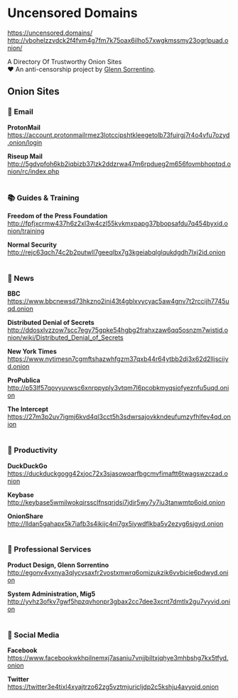 # Uncensored Domains
https://uncensored.domains/
http://vbohelzzvdck2f4fvm4g7fm7k75oax6ilho57xwgkmssmy23ogrlpuad.onion/

A Directory Of Trustworthy Onion Sites<br>
❤️ An anti-censorship project by [Glenn Sorrentino](https://glennsorrentino.com).

## Onion Sites

### 📨 Email

**ProtonMail**<br>
https://account.protonmailrmez3lotccipshtkleegetolb73fuirgj7r4o4vfu7ozyd.onion/login
 
**Riseup Mail**<br>
http://5gdvpfoh6kb2iqbizb37lzk2ddzrwa47m6rpdueg2m656fovmbhoptqd.onion/rc/index.php
<br>
<br>
### 📚 Guides & Training

**Freedom of the Press Foundation**<br>
http://fpfjxcrmw437h6z2xl3w4czl55kvkmxpapg37bbopsafdu7q454byxid.onion/training

**Normal Security**<br>
http://rejc63qch74c2b2putwll7geeqlbx7g3kgeiabqlglqukdgdh7lxj2id.onion
<br>
<br>
### 📰 News

**BBC**<br>
https://www.bbcnewsd73hkzno2ini43t4gblxvycyac5aw4gnv7t2rccijh7745uqd.onion

**Distributed Denial of Secrets**<br>
http://ddosxlvzzow7scc7egy75gpke54hgbg2frahxzaw6qq5osnzm7wistid.onion/wiki/Distributed_Denial_of_Secrets

**New York Times**<br>
https://www.nytimesn7cgmftshazwhfgzm37qxb44r64ytbb2dj3x62d2lljsciiyd.onion

**ProPublica**<br>
http://p53lf57qovyuvwsc6xnrppyply3vtqm7l6pcobkmyqsiofyeznfu5uqd.onion

**The Intercept**<br>
https://27m3p2uv7igmj6kvd4ql3cct5h3sdwrsajovkkndeufumzyfhlfev4qd.onion
<br>
<br>
### 🧰 Productivity

**DuckDuckGo**<br>
https://duckduckgogg42xjoc72x3sjasowoarfbgcmvfimaftt6twagswzczad.onion

**Keybase**<br>
http://keybase5wmilwokqirssclfnsqrjdsi7jdir5wy7y7iu3tanwmtp6oid.onion
    
**OnionShare**<br>
http://lldan5gahapx5k7iafb3s4ikijc4ni7gx5iywdflkba5y2ezyg6sjgyd.onion
<br>
<br>
### 💼 Professional Services

**Product Design, Glenn Sorrentino**<br>
http://egonv4vxnya3qlycvsaxfr2vostxmwrq6omjzukzik6vvbicie6pdwyd.onion

**System Administration, Mig5**<br>
http://yvhz3ofkv7gwf5hpzqvhonpr3gbax2cc7dee3xcnt7dmtlx2gu7vyvid.onion
<br>
<br>
### 💬 Social Media

**Facebook**<br>
https://www.facebookwkhpilnemxj7asaniu7vnjjbiltxjqhye3mhbshg7kx5tfyd.onion

**Twitter**<br>
https://twitter3e4tixl4xyajtrzo62zg5vztmjuricljdp2c5kshju4avyoid.onion

